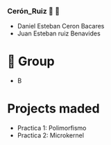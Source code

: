 ### Cerón_Ruiz  🥳 🚀

- Daniel Esteban Ceron Bacares
- Juan Esteban ruiz Benavides

# 🧐 Group
- B

# Projects maded
 * Practica 1: Polimorfismo
 * Practica 2: Microkernel